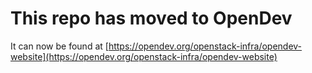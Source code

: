 # This repo has moved to OpenDev

It can now be found at [https://opendev.org/openstack-infra/opendev-website](https://opendev.org/openstack-infra/opendev-website)
